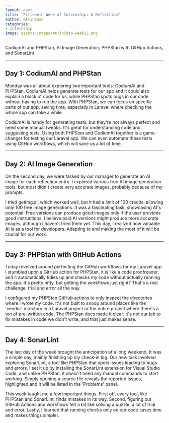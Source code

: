 ```yaml
---
layout: post
title: "Fifteenth Week of Internship: A Reflection"
author: mtrinidad
categories: 
- internship
image: assets/images/mtrinidad-week15.png
---
```

CodiumAI and PHPStan, AI Image Generation, PHPStan with GitHub Actions, and SonarLint

---
## Day 1: CodiumAI and PHPStan

Monday was all about exploring two important tools: CodiumAI and PHPStan. CodiumAI helps generate tests for our app and it could also explain a block of code for us, while PHPStan spots bugs in our code without having to run the app. With PHPStan, we can focus on specific parts of our app, saving time, especially in Laravel where checking the whole app can take a while. 

CodiumAI is handy for generating tests, but they're not always perfect and need some manual tweaks. It's great for understanding code and suggesting tests. Using both PHPStan and CodiumAI together is a game-changer for testing our Laravel app. We can even automate these tests using GitHub workflows, which will save us a lot of time.

---
## Day 2: AI Image Generation

On the second day, we were tasked by our manager to generate an AI image for each reflection entry. I explored various free AI image generation tools, but most didn't create very accurate images, probably because of my prompts.

I tried getimg.ai, which worked well, but it had a limit of 100 credits, allowing only 100 free image generations. It was a fascinating task, showcasing AI's potential. Free versions can produce good images only if the user provides good instructions.
I believe paid AI versions might produce more accurate images, although I haven't tried them yet. This day, I realized how valuable AI is as a tool for developers. Adapting to and making the most of it will be crucial for our work.

---
## Day 3: PHPStan with GitHub Actions

Today revolved around perfecting the GitHub workflows for my Laravel app. I stumbled upon a GitHub action for PHPStan, it is like a code proofreader, and it automatically tidies up and checks my code without actually running the app. It's pretty nifty, but getting the workflows just right? That's a real challenge, trial and error all the way.

I configured my PHPStan GitHub actions to only inspect the directories where I wrote my code. It's not built to snoop around places like the 'vendor' directory in a Laravel project or the entire project where there's a ton of pre-written code. The PHPStan docs made it clear: it's not our job to fix mistakes in code we didn't write, and that just makes sense.

---
## Day 4: SonarLint

The last day of the week brought the anticipation of a long weekend. It was a simple day, mainly finishing up my check-in log. Our new task involved exploring SonarLint, a tool like PHPStan that spots issues leading to bugs and errors. I set it up by installing the SonarLint extension for Visual Studio Code, and unlike PHPStan, it doesn’t need any manual commands to start working. Simply opening a source file reveals the reported issues, highlighted and it will be listed in the 'Problems' panel.

This week taught me a few important things. First off, every tool, like PHPStan and SonarLint, finds mistakes in its way. Second, figuring out GitHub Actions and workflows felt a bit like solving a puzzle, a lot of trial and error. Lastly, I learned that running checks only on our code saves time and makes things simpler.
